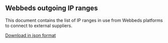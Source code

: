 ## Webbeds outgoing IP ranges

This document contains the list of IP ranges in use from Webbeds platforms to connect to external suppliers.

[Download in json format](ranges.json)

